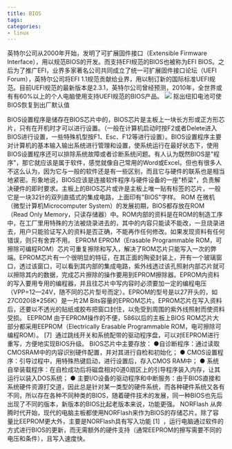 ```yaml
---
title: BIOS
tags: 
categories: 
- linux
---
```


英特尔公司从2000年开始，发明了可扩展固件接口（Extensible Firmware Interface），用以规范BIOS的开发。而支持EFI规范的BIOS也被称为EFI BIOS。之后为了推广EFI，业界多家著名公司共同成立了统一可扩展固件接口论坛（UEFI Forum），英特尔公司将EFI 1.1规范贡献给业界，用以制订新的国际标准UEFI规范。目前UEFI规范的最新版本是2.3.1，英特尔公司曾经预测，2010年，全世界或有有60%以上的个人电脑使用支持UEFI规范的BIOS产品。
![](bios.gif)
抠出纽扣电池可使BIOS恢复到出厂默认值

BIOS设置程序是储存在BIOS芯片中的，BIOS芯片是主板上一块长方形或正方形芯片，只有在开机时才可以进行设置。（一般在计算机启动时按F2或者Delete进入BIOS进行设置，一些特殊机型按F1、Esc、F12等进行设置）。BIOS设置程序主要对计算机的基本输入输出系统进行管理和设置，使系统运行在最好状态下，使用BIOS设置程序还可以排除系统故障或者诊断系统问题。有人认为既然BIOS是"程序"，那它就应该是属于软件，感觉就像自己常用的Word或Excel。但也有很多人不这么认为，因为它与一般的软件还是有一些区别，而且它与硬件的联系也是相当地紧密。形象地说，BIOS应该是连接软件程序与硬件设备的一座"桥梁"，负责解决硬件的即时要求。主板上的BIOS芯片或许是主板上唯一贴有标签的芯片，一般它是一块32针的双列直插式的集成电路，上面印有"BIOS"字样。
ROM
在微机（微型计算机Microcomputer System）的发展初期，BIOS都存放在ROM（Read Only Memory，只读存储器）中。ROM内部的资料是在ROM的制造工序中，在工厂里用特殊的方法被烧录进去的，其中的内容只能读不能改，一旦烧录进去，用户只能验证写入的资料是否正确，不能再作任何修改。如果发现资料有任何错误，则只有舍弃不用。
EPROM
EPROM（Erasable Programmable ROM，可擦除可编程ROM）芯片可重复擦除和写入，解决了ROM芯片只能写入一次的弊端。EPROM芯片有一个很明显的特征，在其正面的陶瓷封装上，开有一个玻璃窗口，透过该窗口，可以看到其内部的集成电路，紫外线透过该孔照射内部芯片就可以擦除其内的数据，完成芯片擦除的操作要用到EPROM擦除器。EPROM内资料的写入要用专用的编程器，并且往芯片中写内容时必须要加一定的编程电压（VPP=12—24V，随不同的芯片型号而定）。EPROM的型号是以27开头的，如27C020(8*256K）是一片2M Bits容量的EPROM芯片。EPROM芯片在写入资料后，还要以不透光的贴纸或胶布把窗口封住，以免受到周围的紫外线照射而使资料受损。
EEPROM
由于EPROM操作的不便，586以后的主板上BIOS ROM芯片大部分都采用EEPROM（Electrically Erasable Programmable ROM，电可擦除可编程ROM）。 [7]  通过跳线开关和系统配带的驱动程序盘，可以对EEPROM进行重写，方便地实现BIOS升级。
BIOS芯片中主要存放：
●自诊断程序：通过读取CMOSRAM中的内容识别硬件配置，并对其进行自检和初始化；
● CMOS设置程序：引导过程中，用特殊热键启动，进行设置后，存入CMOS RAM中；
● 系统自举装载程序：在自检成功后将磁盘相对0道0扇区上的引导程序装入内存，让其运行以装入DOS系统；
● 主要I/O设备的驱动程序和中断服务：由于BIOS直接和系统硬件资源打交道，因此总是针对某一类型的硬件系统，而各种硬件系统又各有不同，所以存在各种不同种类的BIOS，随着硬件技术的发展，同一种BIOS也先后出现了不同的版本，新版本的BIOS比起老版本来说，功能更强。
NORFlash
从奔腾时代开始，现代的电脑主板都使用NORFlash来作为BIOS的存储芯片。除了容量比EEPROM更大外，主要是NORFlash具有写入功能 [1]  ，运行电脑通过软件的方式进行BIOS的更新，而无需额外的硬件支持（通常EEPROM的擦写需要不同的电压和条件），且写入速度快。




